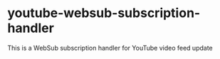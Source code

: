 # youtube-websub-subscription-handler
This is a WebSub subscription handler for YouTube video feed update
